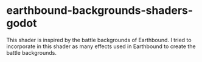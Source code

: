 # earthbound-backgrounds-shaders-godot
This shader is inspired by the battle backgrounds of Earthbound.  I tried to incorporate in this shader as many effects used in Earthbound to create the battle backgrounds.

